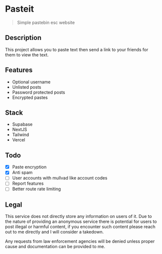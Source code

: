# Pasteit
> Simple pastebin esc website

## Description
This project allows you to paste text then send a link to your friends for them 
to view the text.

## Features
- Optional username
- Unlisted posts
- Password protected posts
- Encrypted pastes

## Stack
- Supabase
- NextJS
- Tailwind
- Vercel

## Todo
- [X] Paste encryption
- [X] Anti spam
- [ ] User accounts with mullvad like account codes
- [ ] Report features
- [ ] Better route rate limiting 

## Legal
This service does not directly store any information on users of it. Due to the
nature of providing an anonymous service there is potential for users to post
illegal or harmful content, if you encounter such content please reach out to me
directly and I will consider a takedown.

Any requests from law enforcement agencies will be denied unless proper cause 
and documentation can be provided to me.